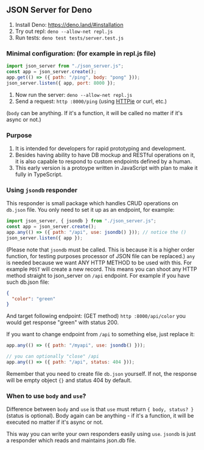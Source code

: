 ## JSON Server for Deno

1. Install Deno: https://deno.land/#installation
2. Try out repl: `deno --allow-net repl.js`
3. Run tests: `deno test tests/server.test.js`

### Minimal configuration: (for example in repl.js file)

```js
import json_server from "./json_server.js";
const app = json_server.create();
app.get(() => ({ path: "/ping", body: "pong" }));
json_server.listen({ app, port: 8000 });
```

1. Now run the server: `deno --allow-net repl.js`
2. Send a request: `http :8000/ping` (using [HTTPie](https://httpie.org/) or curl, etc.)

(`body` can be anything. If it's a function, it will be called no matter if it's async or not.)

### Purpose

1. It is intended for developers for rapid prototyping and development.
2. Besides having ability to have DB mockup and RESTful operations on it, it is also capable to respond to custom endpoints defined by a human.
3. This early version is a protoype written in JavaScript with plan to make it fully in TypeScript.

### Using `jsondb` responder

This responder is small package which handles CRUD operations on `db.json` file.
You only need to set it up as an endpoint, for example:
```js
import json_server, { jsondb } from "./json_server.js";
const app = json_server.create();
app.any(() => ({ path: "/api", use: jsondb() })); // notice the ()
json_server.listen({ app });
```
(Please note that `jsondb` must be called. This is because it is a higher order function, for testing purposes processor of JSON file can be replaced.)
`any` is needed because we want ANY HTTP METHOD to be used with this. For example `POST` will create a new record.
This means you can shoot any HTTP method straight to json_server on `/api` endpoint.
For example if you have such db.json file:
```json
{
  "color": "green"
}
```
And target following endpoint: (GET method) `http :8000/api/color` you would get response "green" with status 200.

If you want to change endpoint from `/api` to something else, just replace it:
```js
app.any(() => ({ path: "/myapi", use: jsondb() }));

// you can optionally "close" /api
app.any(() => ({ path: "/api", status: 404 }));
```
Remember that you need to create file `db.json` yourself. If not, the response will be empty object `{}` and status 404 by default.

### When to use `body` and `use`?

Difference between `body` and `use` is that `use` must return `{ body, status? }` (status is optional). Body again can be anything - if it's a function, it will be executed no matter if it's async or not. 

This way you can write your own responders easily using `use`. `jsondb` is just a responder which reads and maintains json.db file.